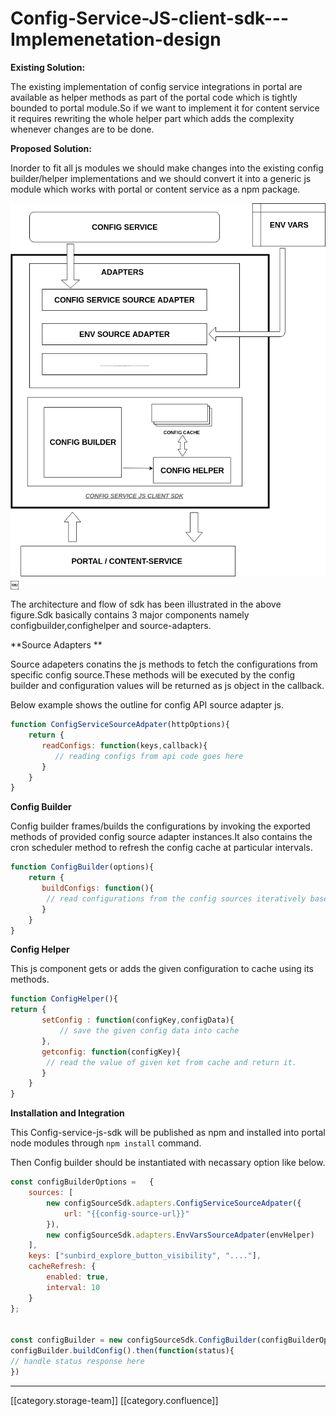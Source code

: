 # Config-Service-JS-client-sdk---Implemenetation-design

**Existing Solution:**

The existing implementation of config service integrations in portal are available as helper methods as part of the portal code which is tightly bounded to portal module.So if we want to implement it for content service it requires rewriting the whole helper part which adds the complexity whenever changes are to be done.

**Proposed Solution:**

Inorder to fit all js modules we should make changes into the existing config builder/helper implementations and we should convert it into a generic js module which works with portal or content service as a npm package.

&#x20;                                                                                                                                                                ![](<../../../../Design/sbdesign-ed-kn-hw2/images/storage/Untitled Diagram.png>)￼&#x20;

The architecture and flow of sdk has been illustrated in the above figure.Sdk basically contains 3 major components namely configbuilder,confighelper and source-adapters.

\*\*Source Adapters \*\*

Source adapeters conatins the js methods to fetch the configurations from specific config source.These methods will be executed by the config builder and configuration values will be returned as js object in the callback.

Below example shows the outline for config API source adapter js.

```js
function ConfigServiceSourceAdpater(httpOptions){
	return {
       readConfigs: function(keys,callback){
          // reading configs from api code goes here
       }
	}
}
```

**Config Builder**

Config builder frames/builds the configurations by invoking the exported methods of provided config source adapter instances.It also contains the cron scheduler method to refresh the config cache at particular intervals.

```js
function ConfigBuilder(options){
	return {
       buildConfigs: function(){
        // read configurations from the config sources iteratively based on order and stores them into config using config helper 'setConfig' method
       }
	}
}
```

**Config Helper**

This js component gets or adds the given configuration to cache using its methods.

```js
function ConfigHelper(){
return {
       setConfig : function(configKey,configData){
           // save the given config data into cache
       },
       getconfig: function(configKey){
        // read the value of given ket from cache and return it.
       }
	}
}
```

**Installation and Integration**

This Config-service-js-sdk will be published as npm and installed into portal node modules through `npm install` command.

Then Config builder should be instantiated with necassary option like below.

```js
const configBuilderOptions =   {
	sources: [
		new configSourceSdk.adapters.ConfigServiceSourceAdpater({
			url: "{{config-source-url}}"
		}),
		new configSourceSdk.adapters.EnvVarsSourceAdpater(envHelper)
	],
	keys: ["sunbird_explore_button_visibility", "...."],
	cacheRefresh: {
		enabled: true,
		interval: 10
	}
};


const configBuilder = new configSourceSdk.ConfigBuilder(configBuilderOptions);
configBuilder.buildConfig().then(function(status){
// handle status response here
})
```

***

\[\[category.storage-team]] \[\[category.confluence]]
